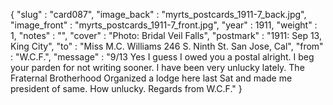 {
  "slug" : "card087",
  "image_back" : "myrts_postcards_1911-7_back.jpg",
  "image_front" : "myrts_postcards_1911-7_front.jpg",
  "year" : 1911,
  "weight" : 1,
  "notes" : "",
  "cover" : "Photo: Bridal Veil Falls",
  "postmark" : "1911: Sep 13, King City",
  "to" : "Miss M.C. Williams 246 S. Ninth St. San Jose, Cal",
  "from" : "W.C.F.",
  "message" : "9/13 Yes I guess I owed you a postal alright. I beg your parden for not writing sooner. I have been very unlucky lately. The Fraternal Brotherhood Organized a lodge here last Sat and made me president of same. How unlucky. Regards from W.C.F."
}
